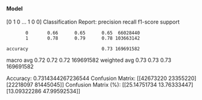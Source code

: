 #### Model
[0 1 0 ... 1 0 0]
Classification Report:
              precision    recall  f1-score   support

           0       0.66      0.65      0.65  66028440
           1       0.78      0.79      0.78 103663142

    accuracy                           0.73 169691582
   macro avg       0.72      0.72      0.72 169691582
weighted avg       0.73      0.73      0.73 169691582

Accuracy: 0.7314344267236544
Confusion Matrix:
[[42673220 23355220]
 [22218097 81445045]]
Confusion Matrix (%):
[[25.14751734 13.76333447]
 [13.09322286 47.99592534]]
